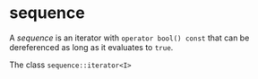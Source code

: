 ﻿# sequence

A _sequence_ is an iterator with `operator bool() const`
that can be dereferenced as long as it evaluates to `true`.

The class `sequence::iterator<I>` 